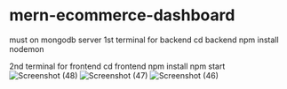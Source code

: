
# mern-ecommerce-dashboard
must on mongodb server
1st terminal
for backend
cd backend
npm install
nodemon


2nd terminal
for frontend
cd frontend
npm install
npm start
![Screenshot (48)](https://user-images.githubusercontent.com/102425490/205704670-9fa5dc26-75c5-4166-9730-908e9328d9f8.png)
![Screenshot (47)](https://user-images.githubusercontent.com/102425490/205704714-78c7b20e-325d-42c3-bdae-f95d44fc7c02.png)
![Screenshot (46)](https://user-images.githubusercontent.com/102425490/205702816-62dfc73a-7480-4931-a553-462b3972bb2f.png)
